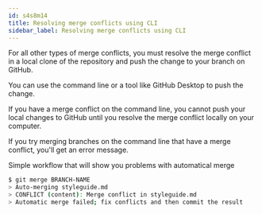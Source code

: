 ```yaml
---
id: s4s8m14
title: Resolving merge conflicts using CLI
sidebar_label: Resolving merge conflicts using CLI
---
```


For all other types of merge conflicts, you must resolve the merge conflict in a local clone of the repository and push the change to your branch on GitHub.

You can use the command line or a tool like GitHub Desktop to push the change.




If you have a merge conflict on the command line, you cannot push your local changes to GitHub until you resolve the merge conflict locally on your computer.

If you try merging branches on the command line that have a merge conflict, you'll get an error message.

Simple workflow that will show you problems with automatical merge

```sh
$ git merge BRANCH-NAME
> Auto-merging styleguide.md
> CONFLICT (content): Merge conflict in styleguide.md
> Automatic merge failed; fix conflicts and then commit the result
```
